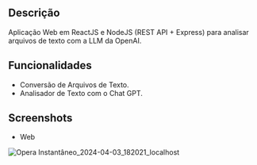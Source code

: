 ## Descrição
Aplicação Web em ReactJS e NodeJS (REST API + Express) para analisar arquivos de texto com a LLM da OpenAI. 

## Funcionalidades
* Conversão de Arquivos de Texto.
* Analisador de Texto com o Chat GPT.

## Screenshots
* Web

![Opera Instantâneo_2024-04-03_182021_localhost](https://github.com/fractalxg/portfolio-openai/assets/147837025/616bbec8-deea-4135-9dcd-67bc6a2b9477)
